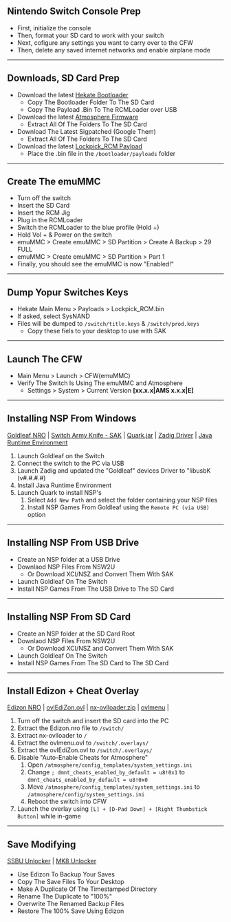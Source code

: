 ##  Nintendo Switch Console Prep
-   First, initialize the console
-   Then, format your SD card to work with your switch
-   Next, cofigure any settings you want to carry over to the CFW
-   Then, delete any saved internet networks and enable airplane mode

---

##  Downloads, SD Card Prep
-   Download the latest [Hekate Bootloader](https://github.com/CTCaer/hekate/releases)
    -   Copy The Bootloader Folder To The SD Card
    -   Copy The Payload .Bin To The RCMLoader over USB
-   Download the latest [Atmosphere Firmware](https://github.com/Atmosphere-NX/Atmosphere/releases)
    -   Extract All Of The Folders To The SD Card
-   Download The Latest Sigpatched (Google Them)
    -   Extract All Of The Folders To The SD Card
-   Download the latest [Lockpick_RCM Payload](https://github.com/dezem/SAK/releases/)
    -   Place the .bin file in the `/bootloader/payloads` folder

---

##  Create The emuMMC
-   Turn off the switch
-   Insert the SD Card
-   Insert the RCM Jig
-   Plug in the RCMLoader
-   Switch the RCMLoader to the blue profile (Hold +)
-   Hold Vol + & Power on the switch
-   emuMMC > Create emuMMC > SD Partition > Create A Backup > 29 FULL
-   emuMMC > Create emuMMC > SD Partition > Part 1
-   Finally, you should see the emuMMC is now "Enabled!"

---

##  Dump Yopur Switches Keys
-   Hekate Main Menu > Payloads > Lockpick_RCM.bin
-   If asked, select SysNAND
-   Files will be dumped to `/switch/title.keys` & `/switch/prod.keys`
    -   Copy these fiels to your desktop to use with SAK

---

##  Launch The CFW
-   Main Menu > Launch > CFW(emuMMC)
-   Verify The Switch Is Using The emuMMC and Atmosphere
    -   Settings > System > Current Version **[xx.x.x|AMS x.x.x|E]**

---

##  Installing NSP From Windows
[Goldleaf NRO](https://github.com/XorTroll/Goldleaf/releases) | [Switch Army Knife - SAK](https://github.com/dezem/SAK/releases/) | [Quark.jar](https://github.com/XorTroll/Goldleaf/releases) | [Zadig Driver](https://zadig.akeo.ie/) | [Java Runtime Environment](https://www.java.com/en/download/manual.jsp)


1.  Launch Goldleaf on the Switch
2.  Connect the switch to the PC via USB
3.  Launch Zadig and updated the "Goldleaf" devices Driver to "libusbK (v#.#.#.#)
4.  Install Java Runtime Environment
5.  Launch Quark to install NSP's
    1.  Select `Add New Path` and select the folder containing your NSP files
    2.  Install NSP Games From Goldleaf using the `Remote PC (via USB)` option

---

##  Installing NSP From USB Drive
-   Create an NSP folder at a USB Drive
-   Downlaod NSP Files From NSW2U
    -   Or Download XCI/NSZ and Convert Them With SAK
-   Launch Goldleaf On The Switch
-   Install NSP Games From The USB Drive to The SD Card

---

##  Installing NSP From SD Card
-   Create an NSP folder at the SD Card Root
-   Downlaod NSP Files From NSW2U
    -   Or Download XCI/NSZ and Convert Them With SAK
-   Launch Goldleaf On The Switch
-   Install NSP Games From The SD Card to The SD Card

---

##  Install Edizon + Cheat Overlay
[Edizon NRO](https://github.com/WerWolv/EdiZon/releases) | [ovlEdiZon.ovl](https://github.com/WerWolv/EdiZon/releases) | [nx-ovlloader.zip](https://github.com/WerWolv/nx-ovlloader/releases/) | [ovlmenu](https://github.com/WerWolv/Tesla-Menu/releases) | 

1.  Turn off the switch and insert the SD card into the PC
2.  Extract the Edizon.nro file to `/switch/`
3.  Extract nx-ovlloader to `/`
4.  Extract the ovlmenu.ovl to `/switch/.overlays/`
5.  Extract the ovlEdiZon.ovl to `/switch/.overlays/`
6.  Disable "Auto-Enable Cheats for Atmosphere"
    1.  Open `/atmosphere/config_templates/system_settings.ini`
    2.  Change `; dmnt_cheats_enabled_by_default = u8!0x1` to `dmnt_cheats_enabled_by_default = u8!0x0`
    3.  Move `/atmosphere/config_templates/system_settings.ini` to `/atmosphere/config/system_settings.ini` 
    4.  Reboot the switch into CFW
7.   Launch the overlay using `[L] + [D-Pad Down] + [Right Thumbstick Button]` while in-game

---

##  Save Modifying
[SSBU Unlocker](https://github.com/CapitanRetraso/Ultimate-Smasher/releases/) | [MK8 Unlocker](https://gamebanana.com/mods/50150)

-   Use Edizon To Backup Your Saves
-   Copy The Save Files To Your Desktop
-   Make A Duplicate Of The Timestamped Directory
-   Rename The Duplicate to "100%"
-   Overwrite The Renamed Backup Files
-   Restore The 100% Save Using Edizon 